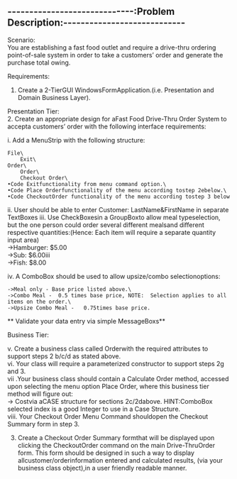 -----------------------------:Problem Description:----------------------------
------------------------------------------------------------------------------

Scenario:\
You are establishing a fast food outlet and require a drive-thru ordering point-of-sale system in order to take a customers’ order and generate the purchase total owing.

Requirements:

1.	Create a 2-TierGUI WindowsFormApplication.(i.e. Presentation and Domain Business Layer).

Presentation Tier:\
2.	Create an appropriate design for aFast Food Drive-Thru Order System to accepta customers’ order with the following interface requirements:

i.	Add a MenuStrip with the following structure:

	File\    
		Exit\    
	Order\ 
		Order\
		Checkout Order\
	•Code Exitfunctionality from menu command option.\
	•Code Place Orderfunctionality of the menu according tostep 2ebelow.\
	•Code CheckoutOrder functionality of the menu according tostep 3 below
	
ii. User should be able to enter Customer: LastName&FirstName in separate TextBoxes
iii. Use CheckBoxesin a GroupBoxto allow meal typeselection, but the one person could order several different mealsand different respective quantities:(Hence:  Each item will require a separate quantity input area)\
	->Hamburger:  $5.00\
	->Sub:  $6.00iii\
	->Fish:  $8.00
	
iv. A ComboBox should be used to allow upsize/combo selectionoptions:

	->Meal only - Base price listed above.\
	->Combo Meal -	0.5 times base price, NOTE:  Selection applies to all items on the order.\
	->Upsize Combo Meal -	0.75times base price.

** Validate your data entry via simple MessageBoxs**

Business Tier:

v. Create a business class called Orderwith the required attributes to support steps 2 b/c/d as stated above.\
vi. Your class will require a parameterized constructor to support steps 2g and 3.\
vii .Your business class should contain a Calculate Order method, accessed upon selecting the menu option Place Order, where this business tier method will figure out:\
	-> Costvia aCASE structure for sections 2c/2dabove. HINT:ComboBox selected index is a good Integer to use in a Case Structure.\
viii. Your Checkout Order Menu Command shouldopen the Checkout Summary form in step 3.

3. Create a Checkout Order Summary formthat will be displayed upon clicking the CheckoutOrder command on the main Drive-ThruOrder form. This form should be designed in such a way to display allcustomer/orderinformation entered and calculated results, (via your business class object),in a user friendly readable manner.












